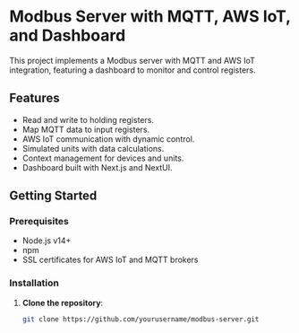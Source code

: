 # Modbus Server with MQTT, AWS IoT, and Dashboard

This project implements a Modbus server with MQTT and AWS IoT integration, featuring a dashboard to monitor and control registers.

## **Features**

- Read and write to holding registers.
- Map MQTT data to input registers.
- AWS IoT communication with dynamic control.
- Simulated units with data calculations.
- Context management for devices and units.
- Dashboard built with Next.js and NextUI.

## **Getting Started**

### **Prerequisites**

- Node.js v14+
- npm
- SSL certificates for AWS IoT and MQTT brokers

### **Installation**

1. **Clone the repository**:

   ```bash
   git clone https://github.com/yourusername/modbus-server.git
   ```
